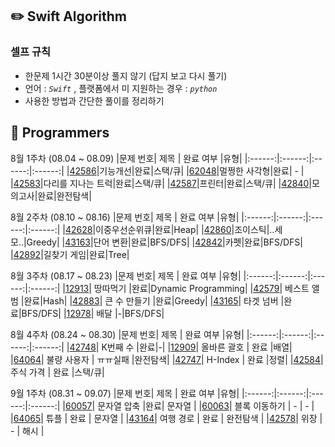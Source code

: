 ## ✏️ Swift Algorithm

### 셀프 규칙 <br>

- 한문제 1시간 30분이상 풀지 않기 (답지 보고 다시 풀기) </br>
- 언어 : _`Swift`_ , 플랫폼에서 미 지원하는 경우 : _`python`_ </br>
- 사용한 방법과 간단한 풀이를 정리하기 <br>

## 📌 Programmers

8월 1주차 (08.04 ~ 08.09)
|문제 번호| 제목 | 완료 여부 |유형|
|:------:|:------:|:------:|:------:|
|[42586](./Links/42586.md)|기능개선|완료|스택/큐|
|[62048](./Links/62048.md)|멀쩡한 사각형|완료| - |
|[42583](./Links/42583.md)|다리를 지나는 트럭|완료|스택/큐|
|[42587](./Links/42587.md)|프린터|완료|스택/큐|
|[42840](./Links/42840.md)|모의고사|완료|완전탐색|

8월 2주차 (08.10 ~ 08.16)
|문제 번호| 제목 | 완료 여부 |유형|
|:------:|:------:|:------:|:------:|
|[42628](./Links/42628.md)|이중우선순위큐|완료|Heap|
|[42860](./Links/42860.md)|조이스틱|..세모..|Greedy|
|[43163](./Links/43163.md)|단어 변환|완료|BFS/DFS|
|[42842](./Links/42842.md)|카펫|완료|BFS/DFS|
|[42892](./Links/42892.md)|길찾기 게임|완료|Tree|

8월 3주차 (08.17 ~ 08.23)
|문제 번호| 제목 | 완료 여부 |유형|
|:------:|:------:|:------:|:------:|
|[12913](./Links/12913.md)| 땅따먹기 |완료|Dynamic Programming|
|[42579](./Links/42579.md)| 베스트 앨범 |완료|Hash|
|[42883](./Links/42883.md)| 큰 수 만들기 |완료|Greedy|
|[43165](./Links/43165.md)| 타겟 넘버 |완료|BFS/DFS|
|[12978](https://programmers.co.kr/learn/courses/30/lessons/12978)| 배달 |-|BFS/DFS|

8월 4주차 (08.24 ~ 08.30)
|문제 번호| 제목 | 완료 여부 |유형|
|:------:|:------:|:------:|:------:|
|[42748](./Links/42748.md)| K번째 수 |완료|-|
|[12909](./Links/12909.md)| 올바른 괄호 | 완료 |배열|
|[64064](https://programmers.co.kr/learn/courses/30/lessons/64064)| 불량 사용자 | ㅠㅠ실패 |완전탐색|
|[42747](./Links/42747.md)| H-Index | 완료 |정렬|
|[42584](./Links/42584.md)| 주식 가격 | 완료 |스택/큐|

9월 1주차 (08.31 ~ 09.07)
|문제 번호| 제목 | 완료 여부 |유형|
|:------:|:------:|:------:|:------:|
|[60057](./Links/60057.md)| 문자열 압축 |완료| 문자열 |
|[60063](https://programmers.co.kr/learn/courses/30/lessons/60063)| 블록 이동하기 | - | - |
|[64065](./Links/64065.md)| 튜플 | 완료 | 문자열 |
|[43164](./Links/43164.md)| 여행 경로 | 완료 | 완전탐색 |
|[42578](https://programmers.co.kr/learn/courses/30/lessons/42578)| 위장 | - | 해시 |
